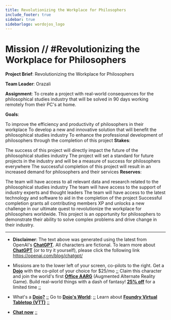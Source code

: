 ```yaml
---
title: Revolutionizing the Workplace for Philosophers
include_footer: true
sidebar: true
sidebarlogo: wordojos_logo
---
```

# Mission // #Revolutionizing the Workplace for Philosophers

**Project Brief**: Revolutionizing the Workplace for Philosophers

**Team Leader**: Orazali

**Assignment**: To create a project with real-world consequences for the philosophical studies industry that will be solved in 90 days working remotely from their PC's at home.

**Goals**:

To improve the efficiency and productivity of philosophers in their workplace
To develop a new and innovative solution that will benefit the philosophical studies industry
To enhance the professional development of philosophers through the completion of this project
**Stakes**:

The success of this project will directly impact the future of the philosophical studies industry
The project will set a standard for future projects in the industry and will be a measure of success for philosophers everywhere
The successful completion of this project will result in an increased demand for philosophers and their services
**Reserves**:

The team will have access to all relevant data and research related to the philosophical studies industry
The team will have access to the support of industry experts and thought leaders
The team will have access to the latest technology and software to aid in the completion of the project
Successful completion grants all contributing members XP and unlocks a new challenge in our ultimate quest to revolutionize the workplace for philosophers worldwide. This project is an opportunity for philosophers to demonstrate their ability to solve complex problems and drive change in their industry.

---

* **Disclaimer**: The text above was generated using the latest from OpenAI's [**ChatGPT**](https://openai.com/blog/chatgpt/).  All characters are fictional.  To learn more about [**ChatGPT**](https://openai.com/blog/chatgpt/) (or to try it yourself), please click the following link https://openai.com/blog/chatgpt/

* Missions are to the lower left of your screen, co-pilots to the right. Get a [**Dojo**](https://workmates.live/marketplace) with the co-pilot of your choice for $25/mo [::](https://workmates.live/marketplace)  Claim this character and join the world's first [**Office AARG**](https://dojos.world) (Augmented Alternate Reality Game). Build real-world things with a dash of fantasy! [**25% off**](https://blog.workmates.live/deal-on-a-dojo) for a limited time [::](https://blog.workmates.live/deal-on-a-dojo) 

* What's a [**Dojo?**](https://workdojos.com) [::](https://workdojos.com)  Go to [**Dojo's World**](https://dojos.world): [::](https://dojos.world)  Learn about [**Foundry Virtual Tabletop (VTT)**](https://foundryvtt.com) [::](https://foundryvtt.com/)

* [**Chat now**](https://chat.workmates.live/channel/support) [::](https://chat.workmates.live/channel/support)
